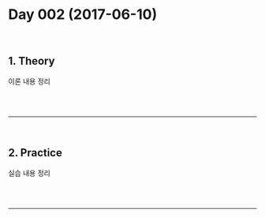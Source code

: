 # Day 002 (2017-06-10)



<br>

## 1. Theory

이론 내용 정리





<br><br>

------

<br>





## 2. Practice

실습 내용 정리








<br><br>

---



<br>



